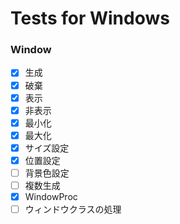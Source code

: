 # Tests for Windows

### Window

- [x] 生成
- [x] 破棄
- [x] 表示
- [x] 非表示
- [x] 最小化
- [x] 最大化
- [x] サイズ設定
- [x] 位置設定
- [ ] 背景色設定
- [ ] 複数生成
- [x] WindowProc
- [ ] ウィンドウクラスの処理